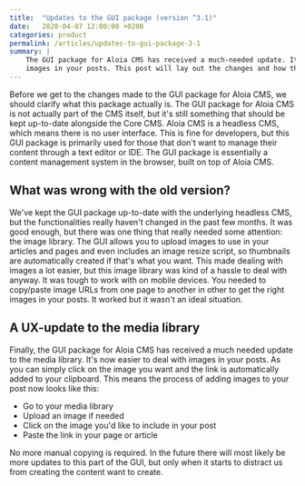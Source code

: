 ```yaml
---
title:  "Updates to the GUI package (version ^3.1)"
date:   2020-04-07 12:00:00 +0200
categories: product
permalink: /articles/updates-to-gui-package-3-1
summary: | 
    The GUI package for Aloia CMS has received a much-needed update. It's now easier to work with 
    images in your posts. This post will lay out the changes and how this impacts you.
---
```


Before we get to the changes made to the GUI package for Aloia CMS, we should clarify what this package actually is.
The GUI package for Aloia CMS is not actually part of the CMS itself, but it's still something that should be 
kept up-to-date alongside the Core CMS. Aloia CMS is a headless CMS, which means there is no user interface. 
This is fine for developers, but this GUI package is primarily used for those that don't want to manage their content 
through a text editor or IDE. The GUI package is essentially a content management system in the browser, built on top of Aloia CMS.

## What was wrong with the old version?
We've kept the GUI package up-to-date with the underlying headless CMS, but the functionalities really haven't changed 
in the past few months. It was good enough, but there was one thing that really needed some attention: the image library.
The GUI allows you to upload images to use in your articles and pages and even includes an image resize script, 
so thumbnails are automatically created if that's what you want. This made dealing with images a lot easier, 
but this image library was kind of a hassle to deal with anyway. It was tough to work with on mobile devices. 
You needed to copy/paste image URLs from one page to another in other to get the right images in your posts. 
It worked but it wasn't an ideal situation.

## A UX-update to the media library
Finally, the GUI package for Aloia CMS has received a much needed update to the media library. It's now easier to deal 
with images in your posts. As you can simply click on the image you want and the link is automatically added to your 
clipboard. This means the process of adding images to your post now looks like this: 

- Go to your media library
- Upload an image if needed
- Click on the image you'd like to include in your post
- Paste the link in your page or article

No more manual copying is required. In the future there will most likely be more updates to this part of the GUI, 
but only when it starts to distract us from creating the content want to create.

